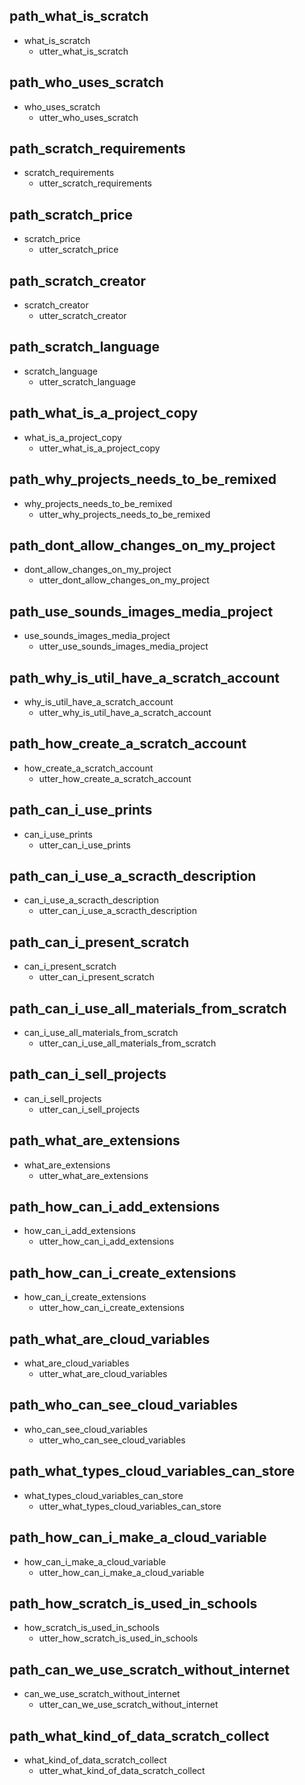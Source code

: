 ## path_what_is_scratch
* what_is_scratch
   - utter_what_is_scratch

## path_who_uses_scratch
* who_uses_scratch
   - utter_who_uses_scratch

## path_scratch_requirements
* scratch_requirements
   - utter_scratch_requirements

## path_scratch_price
* scratch_price
   - utter_scratch_price

## path_scratch_creator
* scratch_creator
   - utter_scratch_creator

## path_scratch_language
* scratch_language
   - utter_scratch_language

## path_what_is_a_project_copy
* what_is_a_project_copy
   - utter_what_is_a_project_copy
   
## path_why_projects_needs_to_be_remixed
* why_projects_needs_to_be_remixed
   - utter_why_projects_needs_to_be_remixed

## path_dont_allow_changes_on_my_project
* dont_allow_changes_on_my_project
   - utter_dont_allow_changes_on_my_project

## path_use_sounds_images_media_project
* use_sounds_images_media_project
   - utter_use_sounds_images_media_project

## path_why_is_util_have_a_scratch_account
* why_is_util_have_a_scratch_account
   - utter_why_is_util_have_a_scratch_account

## path_how_create_a_scratch_account
* how_create_a_scratch_account
   - utter_how_create_a_scratch_account

## path_can_i_use_prints
* can_i_use_prints
   - utter_can_i_use_prints

## path_can_i_use_a_scracth_description
* can_i_use_a_scracth_description
   - utter_can_i_use_a_scracth_description

## path_can_i_present_scratch
* can_i_present_scratch
   - utter_can_i_present_scratch

## path_can_i_use_all_materials_from_scratch
* can_i_use_all_materials_from_scratch
   - utter_can_i_use_all_materials_from_scratch

## path_can_i_sell_projects
* can_i_sell_projects
   - utter_can_i_sell_projects

## path_what_are_extensions
* what_are_extensions
   - utter_what_are_extensions

## path_how_can_i_add_extensions
* how_can_i_add_extensions
   - utter_how_can_i_add_extensions

## path_how_can_i_create_extensions
* how_can_i_create_extensions
   - utter_how_can_i_create_extensions

## path_what_are_cloud_variables
* what_are_cloud_variables
   - utter_what_are_cloud_variables

## path_who_can_see_cloud_variables
* who_can_see_cloud_variables
   - utter_who_can_see_cloud_variables
   
## path_what_types_cloud_variables_can_store
* what_types_cloud_variables_can_store
   - utter_what_types_cloud_variables_can_store

## path_how_can_i_make_a_cloud_variable
* how_can_i_make_a_cloud_variable
   - utter_how_can_i_make_a_cloud_variable

## path_how_scratch_is_used_in_schools
* how_scratch_is_used_in_schools
   - utter_how_scratch_is_used_in_schools

## path_can_we_use_scratch_without_internet
* can_we_use_scratch_without_internet
   - utter_can_we_use_scratch_without_internet

## path_what_kind_of_data_scratch_collect
* what_kind_of_data_scratch_collect
   - utter_what_kind_of_data_scratch_collect